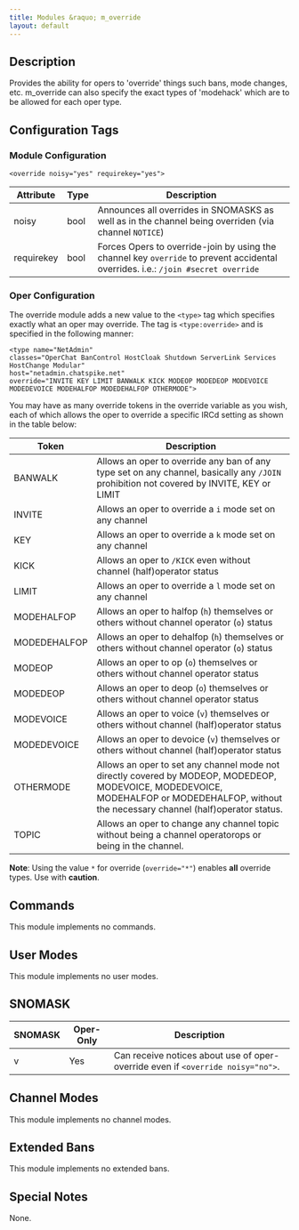 ```yaml
---
title: Modules &raquo; m_override
layout: default
---
```


## Description

Provides the ability for opers to 'override' things such bans, mode changes, etc. 
m_override can also specify the exact types of 'modehack' which are to be allowed for each oper type. 

## Configuration Tags

### Module Configuration

`<override noisy="yes" requirekey="yes">`

Attribute | Type | Description
--------- | ---- | -----------
noisy | bool | Announces all overrides in SNOMASKS as well as in the channel being overriden (via channel `NOTICE`)
requirekey | bool | Forces Opers to override-join by using the channel key `override` to prevent accidental overrides. i.e.: `/join #secret override`

### Oper Configuration

The override module adds a new value to the `<type>` tag which specifies exactly what an oper may override. The tag is `<type:override>` and is specified in the following manner:

    <type name="NetAdmin"
    classes="OperChat BanControl HostCloak Shutdown ServerLink Services HostChange Modular"
    host="netadmin.chatspike.net"
    override="INVITE KEY LIMIT BANWALK KICK MODEOP MODEDEOP MODEVOICE MODEDEVOICE MODEHALFOP MODEDEHALFOP OTHERMODE">

You may have as many override tokens in the override variable as you wish, each of which allows the oper to override a specific IRCd setting as shown in the table below:

Token | Description
----- | -----------
BANWALK | Allows an oper to override any ban of any type set on any channel, basically any `/JOIN` prohibition not covered by INVITE, KEY or LIMIT
INVITE | Allows an oper to override a `i` mode set on any channel
KEY | Allows an oper to override a `k` mode set on any channel
KICK | Allows an oper to `/KICK` even without channel (half)operator status
LIMIT | Allows an oper to override a `l` mode set on any channel
MODEHALFOP | Allows an oper to halfop (`h`) themselves or others without channel operator (`o`) status
MODEDEHALFOP | Allows an oper to dehalfop (`h`) themselves or others without channel operator (`o`) status
MODEOP | Allows an oper to op (`o`) themselves or others without channel operator status
MODEDEOP | Allows an oper to deop (`o`) themselves or others without channel operator status
MODEVOICE | Allows an oper to voice (`v`) themselves or others without channel (half)operator status
MODEDEVOICE | Allows an oper to devoice (`v`) themselves or others without channel (half)operator status
OTHERMODE | Allows an oper to set any channel mode not directly covered by MODEOP, MODEDEOP, MODEVOICE, MODEDEVOICE, MODEHALFOP or MODEDEHALFOP, without the necessary channel (half)operator status.
TOPIC | Allows an oper to change any channel topic without being a channel operatorops or being in the channel. 

**Note**: Using the value `*` for override (`override="*"`) enables **all** override types. Use with **caution**.

## Commands

This module implements no commands.

## User Modes

This module implements no user modes.

## SNOMASK

SNOMASK | Oper-Only | Description
------- | --------- | -----------
v | Yes | Can receive notices about use of oper-override even if `<override noisy="no">`.

## Channel Modes

This module implements no channel modes.

## Extended Bans

This module implements no extended bans.

## Special Notes

None.
